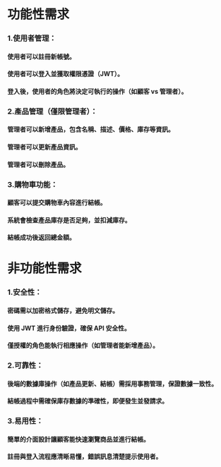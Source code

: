 # 功能性需求 
### 1.使用者管理：
 #### 使用者可以註冊新帳號。
 #### 使用者可以登入並獲取權限憑證（JWT）。
 #### 登入後，使用者的角色將決定可執行的操作（如顧客 vs 管理者）。
### 2.產品管理（僅限管理者）：
#### 管理者可以新增產品，包含名稱、描述、價格、庫存等資訊。
#### 管理者可以更新產品資訊。
#### 管理者可以刪除產品。

### 3.購物車功能：
#### 顧客可以提交購物車內容進行結帳。
#### 系統會檢查產品庫存是否足夠，並扣減庫存。
#### 結帳成功後返回總金額。

# 非功能性需求
### 1.安全性：
#### 密碼需以加密格式儲存，避免明文儲存。
#### 使用 JWT 進行身份驗證，確保 API 安全性。
#### 僅授權的角色能執行相應操作（如管理者能新增產品）。

### 2.可靠性：
#### 後端的數據庫操作（如產品更新、結帳）需採用事務管理，保證數據一致性。
#### 結帳過程中需確保庫存數據的準確性，即便發生並發請求。

### 3.易用性：
#### 簡單的介面設計讓顧客能快速瀏覽商品並進行結帳。
#### 註冊與登入流程應清晰易懂，錯誤訊息清楚提示使用者。
